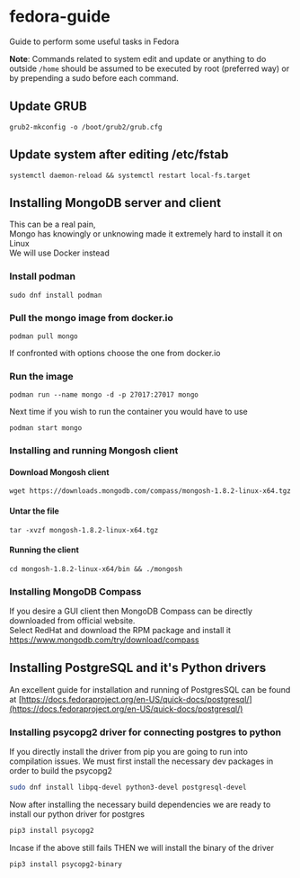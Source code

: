 # fedora-guide
Guide to perform some useful tasks in Fedora

<b> Note</b>: Commands related to system edit and update or anything to do outside `/home` should be assumed to be executed by root (preferred way) or by prepending a sudo before each command.

## Update GRUB
```
grub2-mkconfig -o /boot/grub2/grub.cfg
```	  

## Update system after editing /etc/fstab
```
systemctl daemon-reload && systemctl restart local-fs.target
```

## Installing MongoDB server and client
This can be a real pain, </br>Mongo has knowingly or unknowing made it extremely hard to install it on Linux </br>
We will use Docker instead </br>

 ### Install podman</br>

```
sudo dnf install podman
```

### Pull the mongo image from docker.io</br>

```
podman pull mongo
```

If confronted with options choose the one from docker.io

### Run the image
```
podman run --name mongo -d -p 27017:27017 mongo
```

Next time if you wish to run the container you would have to use
```
podman start mongo
```

### Installing and running Mongosh client
#### Download Mongosh client
```
wget https://downloads.mongodb.com/compass/mongosh-1.8.2-linux-x64.tgz
```

#### Untar the file
```
tar -xvzf mongosh-1.8.2-linux-x64.tgz
```

#### Running the client
```
cd mongosh-1.8.2-linux-x64/bin && ./mongosh
```

### Installing MongoDB Compass
If you desire a GUI client then MongoDB Compass can be directly downloaded from official website. </br>
Select RedHat and download the RPM package and install it
https://www.mongodb.com/try/download/compass

## Installing PostgreSQL and it's Python drivers
An excellent guide for installation and running of PostgresSQL can be found at 
[https://docs.fedoraproject.org/en-US/quick-docs/postgresql/](https://docs.fedoraproject.org/en-US/quick-docs/postgresql/)

### Installing psycopg2 driver for connecting postgres to python
If you directly install the driver from pip you are going to run into compilation issues. We must first install the necessary dev packages in order to build the psycopg2
```bash
sudo dnf install libpq-devel python3-devel postgresql-devel
```
Now after installing the necessary build dependencies we are ready to install our python driver for postgres
```bash
pip3 install psycopg2
```
Incase if the above still fails THEN we will install the binary of the driver
```bash
pip3 install psycopg2-binary
```